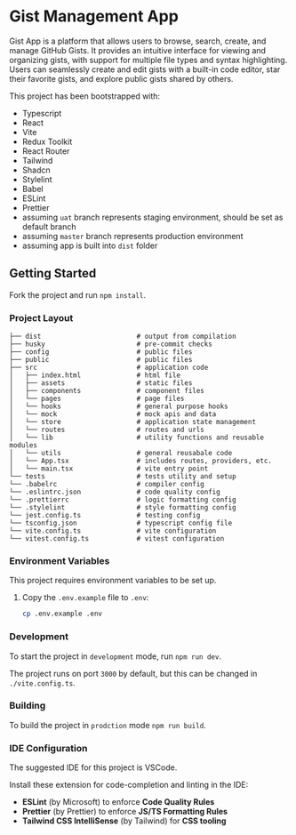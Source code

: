 # Gist Management App

Gist App is a platform that allows users to browse, search, create, and manage GitHub Gists. It provides an intuitive interface for viewing and organizing gists, with support for multiple file types and syntax highlighting. Users can seamlessly create and edit gists with a built-in code editor, star their favorite gists, and explore public gists shared by others.

This project has been bootstrapped with:

- Typescript
- React
- Vite
- Redux Toolkit
- React Router
- Tailwind
- Shadcn
- Stylelint
- Babel
- ESLint
- Prettier
- assuming `uat` branch represents staging environment, should be set as default branch
- assuming `master` branch represents production environment
- assuming app is built into `dist` folder

## Getting Started

Fork the project and run `npm install`.

### Project Layout

```
├── dist                        # output from compilation
├── husky                       # pre-commit checks
├── config                      # public files
├── public                      # public files
├── src                         # application code
│   ├── index.html              # html file
│   ├── assets                  # static files
│   ├── components              # component files
│   └── pages                   # page files
│   └── hooks                   # general purpose hooks
│   └── mock                    # mock apis and data
│   └── store                   # application state management
│   └── routes                  # routes and urls
│   └── lib                     # utility functions and reusable modules
│   └── utils                   # general reusabale code
│   └── App.tsx                 # includes routes, providers, etc.
│   └── main.tsx                # vite entry point
└── tests                       # tests utility and setup
└── .babelrc                    # compiler config
└── .eslintrc.json              # code quality config
└── .prettierrc                 # logic formatting config
└── .stylelint                  # style formatting config
└── jest.config.ts              # testing config
└── tsconfig.json               # typescript config file
└── vite.config.ts              # vite configuration
└── vitest.config.ts            # vitest configuration

```

### Environment Variables

This project requires environment variables to be set up.

1. Copy the `.env.example` file to `.env`:
   ```sh
   cp .env.example .env
   ```

### Development

To start the project in `development` mode, run `npm run dev`.

The project runs on port `3000` by default, but this can be changed in `./vite.config.ts`.

### Building

To build the project in `prodction` mode `npm run build`.

### IDE Configuration

The suggested IDE for this project is VSCode.

Install these extension for code-completion and linting in the IDE:

- **ESLint** (by Microsoft) to enforce **Code Quality Rules**
- **Prettier** (by Prettier) to enforce **JS/TS Formatting Rules**
- **Tailwind CSS IntelliSense** (by Tailwind) for **CSS tooling**
